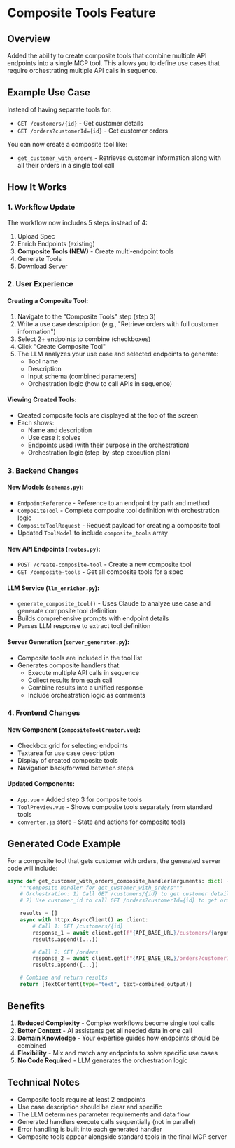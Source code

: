 # Composite Tools Feature

## Overview
Added the ability to create composite tools that combine multiple API endpoints into a single MCP tool. This allows you to define use cases that require orchestrating multiple API calls in sequence.

## Example Use Case
Instead of having separate tools for:
- `GET /customers/{id}` - Get customer details
- `GET /orders?customerId={id}` - Get customer orders

You can now create a composite tool like:
- `get_customer_with_orders` - Retrieves customer information along with all their orders in a single tool call

## How It Works

### 1. Workflow Update
The workflow now includes 5 steps instead of 4:
1. Upload Spec
2. Enrich Endpoints (existing)
3. **Composite Tools (NEW)** - Create multi-endpoint tools
4. Generate Tools
5. Download Server

### 2. User Experience

#### Creating a Composite Tool:
1. Navigate to the "Composite Tools" step (step 3)
2. Write a use case description (e.g., "Retrieve orders with full customer information")
3. Select 2+ endpoints to combine (checkboxes)
4. Click "Create Composite Tool"
5. The LLM analyzes your use case and selected endpoints to generate:
   - Tool name
   - Description
   - Input schema (combined parameters)
   - Orchestration logic (how to call APIs in sequence)

#### Viewing Created Tools:
- Created composite tools are displayed at the top of the screen
- Each shows:
  - Name and description
  - Use case it solves
  - Endpoints used (with their purpose in the orchestration)
  - Orchestration logic (step-by-step execution plan)

### 3. Backend Changes

#### New Models (`schemas.py`):
- `EndpointReference` - Reference to an endpoint by path and method
- `CompositeTool` - Complete composite tool definition with orchestration logic
- `CompositeToolRequest` - Request payload for creating a composite tool
- Updated `ToolModel` to include `composite_tools` array

#### New API Endpoints (`routes.py`):
- `POST /create-composite-tool` - Create a new composite tool
- `GET /composite-tools` - Get all composite tools for a spec

#### LLM Service (`llm_enricher.py`):
- `generate_composite_tool()` - Uses Claude to analyze use case and generate composite tool definition
- Builds comprehensive prompts with endpoint details
- Parses LLM response to extract tool definition

#### Server Generation (`server_generator.py`):
- Composite tools are included in the tool list
- Generates composite handlers that:
  - Execute multiple API calls in sequence
  - Collect results from each call
  - Combine results into a unified response
  - Include orchestration logic as comments

### 4. Frontend Changes

#### New Component (`CompositeToolCreator.vue`):
- Checkbox grid for selecting endpoints
- Textarea for use case description
- Display of created composite tools
- Navigation back/forward between steps

#### Updated Components:
- `App.vue` - Added step 3 for composite tools
- `ToolPreview.vue` - Shows composite tools separately from standard tools
- `converter.js` store - State and actions for composite tools

## Generated Code Example

For a composite tool that gets customer with orders, the generated server code will include:

```python
async def get_customer_with_orders_composite_handler(arguments: dict) -> list[TextContent]:
    """Composite handler for get_customer_with_orders"""
    # Orchestration: 1) Call GET /customers/{id} to get customer details,
    # 2) Use customer_id to call GET /orders?customerId={id} to get orders

    results = []
    async with httpx.AsyncClient() as client:
        # Call 1: GET /customers/{id}
        response_1 = await client.get(f"{API_BASE_URL}/customers/{arguments['id']}")
        results.append({...})

        # Call 2: GET /orders
        response_2 = await client.get(f"{API_BASE_URL}/orders?customerId={arguments['id']}")
        results.append({...})

    # Combine and return results
    return [TextContent(type="text", text=combined_output)]
```

## Benefits

1. **Reduced Complexity** - Complex workflows become single tool calls
2. **Better Context** - AI assistants get all needed data in one call
3. **Domain Knowledge** - Your expertise guides how endpoints should be combined
4. **Flexibility** - Mix and match any endpoints to solve specific use cases
5. **No Code Required** - LLM generates the orchestration logic

## Technical Notes

- Composite tools require at least 2 endpoints
- Use case description should be clear and specific
- The LLM determines parameter requirements and data flow
- Generated handlers execute calls sequentially (not in parallel)
- Error handling is built into each generated handler
- Composite tools appear alongside standard tools in the final MCP server
